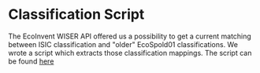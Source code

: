 # Classification Script

The EcoInvent WISER API offered us a possibility to get a current matching between ISIC classification and "older" EcoSpold01 classifications.
We wrote a script which extracts those classification mappings. The script can be found [here](https://github.com/wiser-flagship/sp4-classification-script.git)
